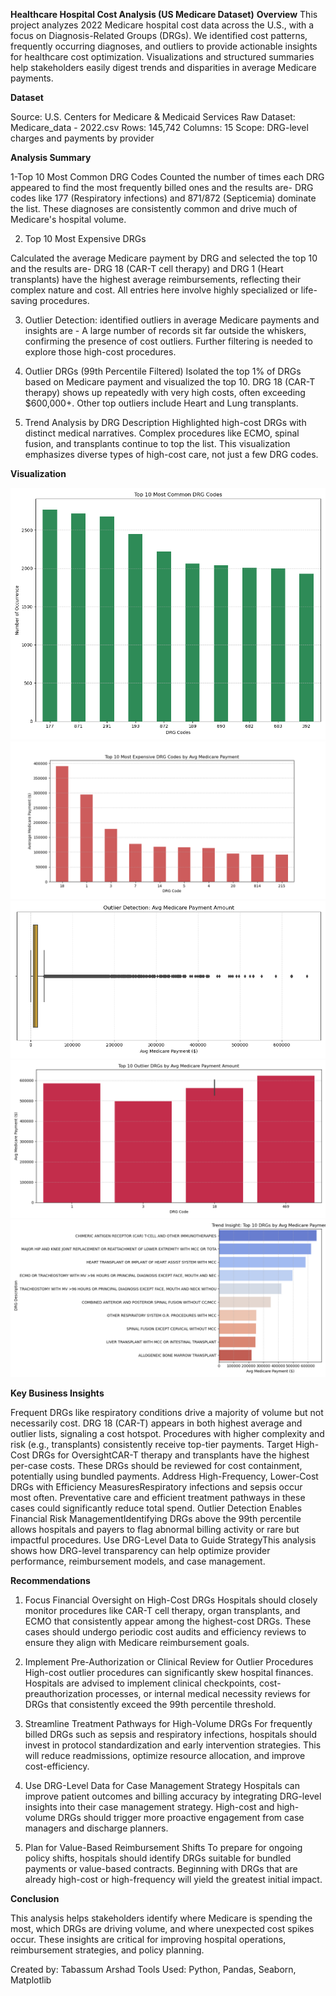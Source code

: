 **Healthcare Hospital Cost Analysis (US Medicare Dataset)**
**Overview**
This project analyzes 2022 Medicare hospital cost data across the U.S., with a focus on Diagnosis-Related Groups (DRGs). We identified cost patterns, frequently occurring diagnoses, and outliers to provide actionable insights for healthcare cost optimization. Visualizations and structured summaries help stakeholders easily digest trends and disparities in average Medicare payments.

**Dataset**

Source: U.S. Centers for Medicare & Medicaid Services
Raw Dataset: Medicare_data - 2022.csv
Rows: 145,742
Columns: 15
Scope: DRG-level charges and payments by provider

**Analysis Summary**

1-Top 10 Most Common DRG Codes
Counted the number of times each DRG appeared to find the most frequently billed ones and the results are-
DRG codes like 177 (Respiratory infections) and 871/872 (Septicemia) dominate the list.
These diagnoses are consistently common and drive much of Medicare's hospital volume.

2. Top 10 Most Expensive DRGs

Calculated the average Medicare payment by DRG and selected the top 10 and the results are-
DRG 18 (CAR-T cell therapy) and DRG 1 (Heart transplants) have the highest average reimbursements, reflecting their complex nature and cost.
All entries here involve highly specialized or life-saving procedures.

3. Outlier Detection: identified outliers in average Medicare payments and insights are -
A large number of records sit far outside the whiskers, confirming the presence of cost outliers.
Further filtering is needed to explore those high-cost procedures.

4. Outlier DRGs (99th Percentile Filtered)
Isolated the top 1% of DRGs based on Medicare payment and visualized the top 10.
DRG 18 (CAR-T therapy) shows up repeatedly with very high costs, often exceeding $600,000+.
Other top outliers include Heart and Lung transplants.

5. Trend Analysis by DRG Description
Highlighted high-cost DRGs with distinct medical narratives.
Complex procedures like ECMO, spinal fusion, and transplants continue to top the list.
This visualization emphasizes diverse types of high-cost care, not just a few DRG codes.

**Visualization**

![Top 10 DRG Codes](top_10_drg_codes.png)
![Top 10 Costly DRGs](top_10_costly_drg_codes.png)
![Outlier Boxplot - Avg Medicare Payment](avg_med_payment_outliers.png)
![Top 10 Outlier DRGs](avg_mdcr_outlier_top10.png)
![Trend Insight - Avg Medicare Payment by DRG](avg_payment_trend_drg.png)

**Key Business Insights**

Frequent DRGs like respiratory conditions drive a majority of volume but not necessarily cost.
DRG 18 (CAR-T) appears in both highest average and outlier lists, signaling a cost hotspot.
Procedures with higher complexity and risk (e.g., transplants) consistently receive top-tier payments.
Target High-Cost DRGs for OversightCAR-T therapy and transplants have the highest per-case costs. These DRGs should be reviewed for cost containment, potentially using bundled payments.
Address High-Frequency, Lower-Cost DRGs with Efficiency MeasuresRespiratory infections and sepsis occur most often. Preventative care and efficient treatment pathways in these cases could significantly reduce total spend.
Outlier Detection Enables Financial Risk ManagementIdentifying DRGs above the 99th percentile allows hospitals and payers to flag abnormal billing activity or rare but impactful procedures.
Use DRG-Level Data to Guide StrategyThis analysis shows how DRG-level transparency can help optimize provider performance, reimbursement models, and case management.

**Recommendations**
1. Focus Financial Oversight on High-Cost DRGs
Hospitals should closely monitor procedures like CAR-T cell therapy, organ transplants, and ECMO that consistently appear among the highest-cost DRGs. These cases should undergo periodic cost audits and efficiency reviews to ensure they align with Medicare reimbursement goals.

2. Implement Pre-Authorization or Clinical Review for Outlier Procedures
High-cost outlier procedures can significantly skew hospital finances. Hospitals are advised to implement clinical checkpoints, cost-preauthorization processes, or internal medical necessity reviews for DRGs that consistently exceed the 99th percentile threshold.

3. Streamline Treatment Pathways for High-Volume DRGs
For frequently billed DRGs such as sepsis and respiratory infections, hospitals should invest in protocol standardization and early intervention strategies. This will reduce readmissions, optimize resource allocation, and improve cost-efficiency.

4. Use DRG-Level Data for Case Management Strategy
Hospitals can improve patient outcomes and billing accuracy by integrating DRG-level insights into their case management strategy. High-cost and high-volume DRGs should trigger more proactive engagement from case managers and discharge planners.

5. Plan for Value-Based Reimbursement Shifts
To prepare for ongoing policy shifts, hospitals should identify DRGs suitable for bundled payments or value-based contracts. Beginning with DRGs that are already high-cost or high-frequency will yield the greatest initial impact.


**Conclusion**

This analysis helps stakeholders identify where Medicare is spending the most, which DRGs are driving volume, and where unexpected cost spikes occur. These insights are critical for improving hospital operations, reimbursement strategies, and policy planning.


Created by: Tabassum Arshad
Tools Used: Python, Pandas, Seaborn, Matplotlib